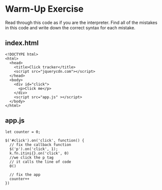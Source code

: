 # Warm-Up Exercise
Read through this code as if you are the interpreter. Find all of the mistakes in this code and write down the correct syntax for each mistake.

## index.html

```
<!DOCTYPE html>
<html>
  <head>
    <title>Click tracker</title>
    <script src="jquerycdn.com"></script>
  </head>
  <body>
    <div id="click">
      <p>Click me</p>
    </div>
    <script src="app.js" ></script>
  </body>
</html>
```

## app.js

```
let counter = 0;

$('#click').on('click', function() {
  // fix the callback function
  $('p').on('click', 1);
  k.fn.itini{}.on('click', 0)
  //we click the p tag
  // it calls the line of code 
  0()
  
  // fix the app
  counter++
})
```
